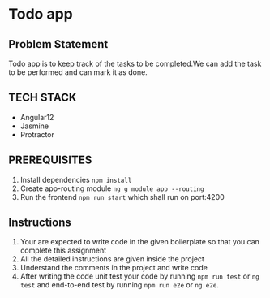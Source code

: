 # Todo app

## Problem Statement

Todo app is to keep track of the tasks to be completed.We can add the task to be performed and can mark it as done.

## TECH STACK

- Angular12
- Jasmine
- Protractor

## PREREQUISITES

  1. Install dependencies `npm install`  
  2. Create app-routing module `ng g module app --routing` 
  3. Run the frontend `npm run start` which shall run on port:4200  


## Instructions

1. Your are expected to write code in the given boilerplate so that you can complete this assignment
2. All the detailed instructions are given inside the project
3. Understand the comments in the project and write code
4. After writing the code unit test your code by running `npm run test` or `ng test` and end-to-end test by running `npm run e2e` or `ng e2e`.
